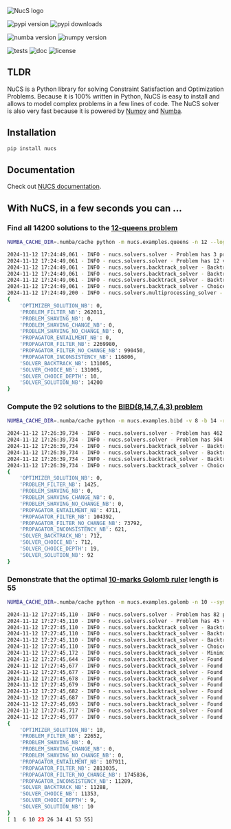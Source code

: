 ![NucS logo](https://github.com/yangeorget/nucs/blob/main/assets/nucs.png?raw=true)


![pypi version](https://img.shields.io/pypi/v/nucs?color=blue&label=pypi%20version&logo=pypi&logoColor=white)
![pypi downloads](https://img.shields.io/pypi/dm/NUCS)

![numba version](https://img.shields.io/badge/numba-v0.60-blue)
![numpy version](https://img.shields.io/badge/numpy-v2.0-blue)

![tests](https://github.com/yangeorget/nucs/actions/workflows/test.yml/badge.svg)
![doc](https://img.shields.io/readthedocs/nucs)
![license](https://img.shields.io/github/license/yangeorget/nucs)

## TLDR
NuCS is a Python library for solving Constraint Satisfaction and Optimization Problems.
Because it is 100% written in Python, 
NuCS is easy to install and allows to model complex problems in a few lines of code.
The NuCS solver is also very fast because it is powered by [Numpy](https://numpy.org/) and [Numba](https://numba.pydata.org/).

## Installation
```bash
pip install nucs
```
## Documentation
Check out [NUCS documentation](https://nucs.readthedocs.io/).

## With NuCS, in a few seconds you can ...
### Find all 14200 solutions to the [12-queens problem](https://www.csplib.org/Problems/prob054/)
```bash
NUMBA_CACHE_DIR=.numba/cache python -m nucs.examples.queens -n 12 --log_level=INFO
```
```bash
2024-11-12 17:24:49,061 - INFO - nucs.solvers.solver - Problem has 3 propagators
2024-11-12 17:24:49,061 - INFO - nucs.solvers.solver - Problem has 12 variables
2024-11-12 17:24:49,061 - INFO - nucs.solvers.backtrack_solver - BacktrackSolver uses variable heuristic 0
2024-11-12 17:24:49,061 - INFO - nucs.solvers.backtrack_solver - BacktrackSolver uses domain heuristic 0
2024-11-12 17:24:49,061 - INFO - nucs.solvers.backtrack_solver - BacktrackSolver uses consistency algorithm 0
2024-11-12 17:24:49,061 - INFO - nucs.solvers.backtrack_solver - Choice points stack has a maximal height of 128
2024-11-12 17:24:49,200 - INFO - nucs.solvers.multiprocessing_solver - MultiprocessingSolver has 1 processors
{
    'OPTIMIZER_SOLUTION_NB': 0,
    'PROBLEM_FILTER_NB': 262011,
    'PROBLEM_SHAVING_NB': 0,
    'PROBLEM_SHAVING_CHANGE_NB': 0,
    'PROBLEM_SHAVING_NO_CHANGE_NB': 0,
    'PROPAGATOR_ENTAILMENT_NB': 0,
    'PROPAGATOR_FILTER_NB': 2269980,
    'PROPAGATOR_FILTER_NO_CHANGE_NB': 990450,
    'PROPAGATOR_INCONSISTENCY_NB': 116806,
    'SOLVER_BACKTRACK_NB': 131005,
    'SOLVER_CHOICE_NB': 131005,
    'SOLVER_CHOICE_DEPTH': 10,
    'SOLVER_SOLUTION_NB': 14200
}
```

### Compute the 92 solutions to the [BIBD(8,14,7,4,3) problem](https://www.csplib.org/Problems/prob028/)
```bash
NUMBA_CACHE_DIR=.numba/cache python -m nucs.examples.bibd -v 8 -b 14 -r 7 -k 4 -l 3 --symmetry_breaking --log_level=INFO
```
```bash
2024-11-12 17:26:39,734 - INFO - nucs.solvers.solver - Problem has 462 propagators
2024-11-12 17:26:39,734 - INFO - nucs.solvers.solver - Problem has 504 variables
2024-11-12 17:26:39,734 - INFO - nucs.solvers.backtrack_solver - BacktrackSolver uses variable heuristic 0
2024-11-12 17:26:39,734 - INFO - nucs.solvers.backtrack_solver - BacktrackSolver uses domain heuristic 1
2024-11-12 17:26:39,734 - INFO - nucs.solvers.backtrack_solver - BacktrackSolver uses consistency algorithm 0
2024-11-12 17:26:39,734 - INFO - nucs.solvers.backtrack_solver - Choice points stack has a maximal height of 128
{
    'OPTIMIZER_SOLUTION_NB': 0,
    'PROBLEM_FILTER_NB': 1425,
    'PROBLEM_SHAVING_NB': 0,
    'PROBLEM_SHAVING_CHANGE_NB': 0,
    'PROBLEM_SHAVING_NO_CHANGE_NB': 0,
    'PROPAGATOR_ENTAILMENT_NB': 4711,
    'PROPAGATOR_FILTER_NB': 104392,
    'PROPAGATOR_FILTER_NO_CHANGE_NB': 73792,
    'PROPAGATOR_INCONSISTENCY_NB': 621,
    'SOLVER_BACKTRACK_NB': 712,
    'SOLVER_CHOICE_NB': 712,
    'SOLVER_CHOICE_DEPTH': 19,
    'SOLVER_SOLUTION_NB': 92
}
```

### Demonstrate that the optimal [10-marks Golomb ruler](https://www.csplib.org/Problems/prob006/) length is 55
```bash
NUMBA_CACHE_DIR=.numba/cache python -m nucs.examples.golomb -n 10 --symmetry_breaking --log_level=INFO
```
```bash
2024-11-12 17:27:45,110 - INFO - nucs.solvers.solver - Problem has 82 propagators
2024-11-12 17:27:45,110 - INFO - nucs.solvers.solver - Problem has 45 variables
2024-11-12 17:27:45,110 - INFO - nucs.solvers.backtrack_solver - BacktrackSolver uses variable heuristic 0
2024-11-12 17:27:45,110 - INFO - nucs.solvers.backtrack_solver - BacktrackSolver uses domain heuristic 0
2024-11-12 17:27:45,110 - INFO - nucs.solvers.backtrack_solver - BacktrackSolver uses consistency algorithm 2
2024-11-12 17:27:45,110 - INFO - nucs.solvers.backtrack_solver - Choice points stack has a maximal height of 128
2024-11-12 17:27:45,172 - INFO - nucs.solvers.backtrack_solver - Minimizing variable 8
2024-11-12 17:27:45,644 - INFO - nucs.solvers.backtrack_solver - Found a (new) solution: 80
2024-11-12 17:27:45,677 - INFO - nucs.solvers.backtrack_solver - Found a (new) solution: 75
2024-11-12 17:27:45,677 - INFO - nucs.solvers.backtrack_solver - Found a (new) solution: 73
2024-11-12 17:27:45,678 - INFO - nucs.solvers.backtrack_solver - Found a (new) solution: 72
2024-11-12 17:27:45,679 - INFO - nucs.solvers.backtrack_solver - Found a (new) solution: 70
2024-11-12 17:27:45,682 - INFO - nucs.solvers.backtrack_solver - Found a (new) solution: 68
2024-11-12 17:27:45,687 - INFO - nucs.solvers.backtrack_solver - Found a (new) solution: 66
2024-11-12 17:27:45,693 - INFO - nucs.solvers.backtrack_solver - Found a (new) solution: 62
2024-11-12 17:27:45,717 - INFO - nucs.solvers.backtrack_solver - Found a (new) solution: 60
2024-11-12 17:27:45,977 - INFO - nucs.solvers.backtrack_solver - Found a (new) solution: 55
{
    'OPTIMIZER_SOLUTION_NB': 10,
    'PROBLEM_FILTER_NB': 22652,
    'PROBLEM_SHAVING_NB': 0,
    'PROBLEM_SHAVING_CHANGE_NB': 0,
    'PROBLEM_SHAVING_NO_CHANGE_NB': 0,
    'PROPAGATOR_ENTAILMENT_NB': 107911,
    'PROPAGATOR_FILTER_NB': 2813035,
    'PROPAGATOR_FILTER_NO_CHANGE_NB': 1745836,
    'PROPAGATOR_INCONSISTENCY_NB': 11289,
    'SOLVER_BACKTRACK_NB': 11288,
    'SOLVER_CHOICE_NB': 11353,
    'SOLVER_CHOICE_DEPTH': 9,
    'SOLVER_SOLUTION_NB': 10
}
[ 1  6 10 23 26 34 41 53 55]
```


